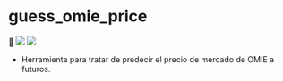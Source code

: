 # guess_omie_price
:hammer:
![](https://github.com/davidmunoznovoa/guess_omie_price/actions/workflows/python3-app.yml/badge.svg)
![](https://github.com/davidmunoznovoa/guess_omie_price/actions/workflows/python3-app.yml)

- Herramienta para tratar de predecir el precio de mercado de OMIE a futuros.